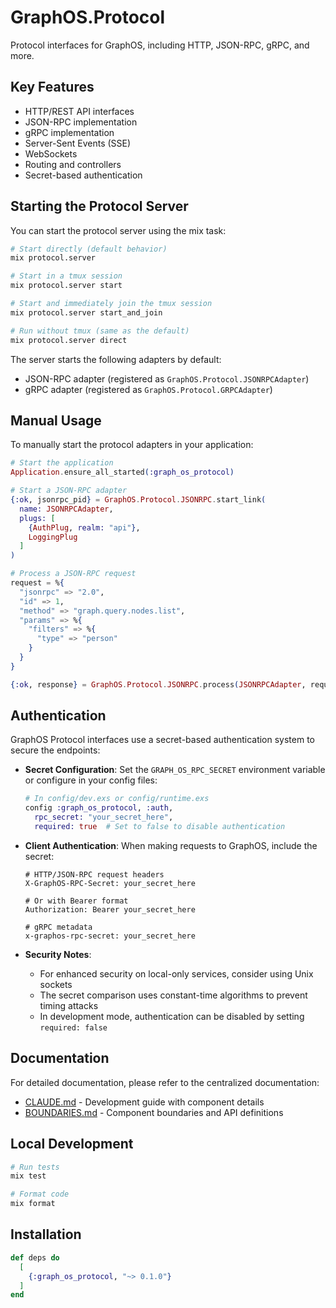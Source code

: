 # GraphOS.Protocol

Protocol interfaces for GraphOS, including HTTP, JSON-RPC, gRPC, and more.

## Key Features

- HTTP/REST API interfaces
- JSON-RPC implementation
- gRPC implementation
- Server-Sent Events (SSE)
- WebSockets
- Routing and controllers
- Secret-based authentication

## Starting the Protocol Server

You can start the protocol server using the mix task:

```bash
# Start directly (default behavior)
mix protocol.server

# Start in a tmux session
mix protocol.server start

# Start and immediately join the tmux session
mix protocol.server start_and_join

# Run without tmux (same as the default)
mix protocol.server direct
```

The server starts the following adapters by default:
- JSON-RPC adapter (registered as `GraphOS.Protocol.JSONRPCAdapter`)
- gRPC adapter (registered as `GraphOS.Protocol.GRPCAdapter`)

## Manual Usage

To manually start the protocol adapters in your application:

```elixir
# Start the application
Application.ensure_all_started(:graph_os_protocol)

# Start a JSON-RPC adapter
{:ok, jsonrpc_pid} = GraphOS.Protocol.JSONRPC.start_link(
  name: JSONRPCAdapter,
  plugs: [
    {AuthPlug, realm: "api"}, 
    LoggingPlug
  ]
)

# Process a JSON-RPC request
request = %{
  "jsonrpc" => "2.0",
  "id" => 1,
  "method" => "graph.query.nodes.list",
  "params" => %{
    "filters" => %{
      "type" => "person"
    }
  }
}

{:ok, response} = GraphOS.Protocol.JSONRPC.process(JSONRPCAdapter, request)
```

## Authentication

GraphOS Protocol interfaces use a secret-based authentication system to secure the endpoints:

- **Secret Configuration**: Set the `GRAPH_OS_RPC_SECRET` environment variable or configure in your config files:
  ```elixir
  # In config/dev.exs or config/runtime.exs
  config :graph_os_protocol, :auth,
    rpc_secret: "your_secret_here",
    required: true  # Set to false to disable authentication
  ```

- **Client Authentication**: When making requests to GraphOS, include the secret:
  ```
  # HTTP/JSON-RPC request headers
  X-GraphOS-RPC-Secret: your_secret_here
  
  # Or with Bearer format
  Authorization: Bearer your_secret_here
  
  # gRPC metadata
  x-graphos-rpc-secret: your_secret_here
  ```

- **Security Notes**:
  - For enhanced security on local-only services, consider using Unix sockets
  - The secret comparison uses constant-time algorithms to prevent timing attacks
  - In development mode, authentication can be disabled by setting `required: false`

## Documentation

For detailed documentation, please refer to the centralized documentation:

- [CLAUDE.md](../../instructions/CLAUDE.md) - Development guide with component details
- [BOUNDARIES.md](../../instructions/BOUNDARIES.md) - Component boundaries and API definitions

## Local Development

```bash
# Run tests
mix test

# Format code
mix format
```

## Installation

```elixir
def deps do
  [
    {:graph_os_protocol, "~> 0.1.0"}
  ]
end
```